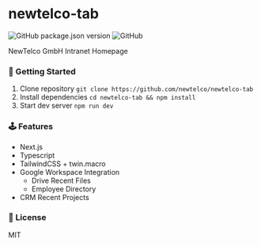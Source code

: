 # newtelco-tab

![GitHub package.json version](https://img.shields.io/github/package-json/v/newtelco/newtelco-tab?style=flat-square)
![GitHub](https://img.shields.io/github/license/newtelco/newtelco-tab?style=flat-square)

NewTelco GmbH Intranet Homepage

### 🏁 Getting Started

1. Clone repository `git clone https://github.com/newtelco/newtelco-tab`
2. Install dependencies `cd newtelco-tab && npm install`
3. Start dev server `npm run dev`

### 🕹️ Features

- Next.js
- Typescript
- TailwindCSS + twin.macro
- Google Workspace Integration
  - Drive Recent Files
  - Employee Directory
- CRM Recent Projects

### 📝 License

MIT
